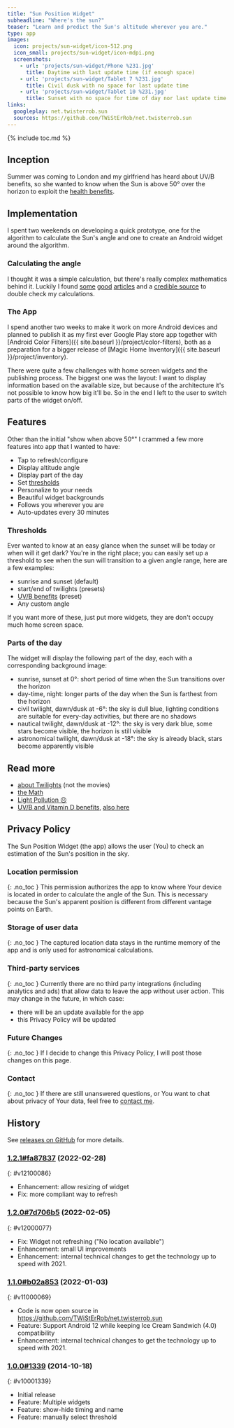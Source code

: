 ```yaml
---
title: "Sun Position Widget"
subheadline: "Where's the sun?"
teaser: "Learn and predict the Sun's altitude wherever you are."
type: app
images:
  icon: projects/sun-widget/icon-512.png
  icon_small: projects/sun-widget/icon-mdpi.png
  screenshots:
    - url: 'projects/sun-widget/Phone %231.jpg'
      title: Daytime with last update time (if enough space)
    - url: 'projects/sun-widget/Tablet 7 %231.jpg'
      title: Civil dusk with no space for last update time
    - url: 'projects/sun-widget/Tablet 10 %231.jpg'
      title: Sunset with no space for time of day nor last update time
links:
  googleplay: net.twisterrob.sun
  sources: https://github.com/TWiStErRob/net.twisterrob.sun
---
```


{% include toc.md %}


## Inception
Summer was coming to London and my girlfriend has heard about UV/B benefits, so she wanted to know when the Sun is above 50° over the horizon to exploit the [health benefits](#read-more).


## Implementation
I spent two weekends on developing a quick prototype, one for the algorithm to calculate the Sun's angle and one to create an Android widget around the algorithm.


### Calculating the angle
I thought it was a simple calculation, but there's really complex mathematics behind it. Luckily I found [some](http://www.susdesign.com/sunangle/) [good](http://www.pveducation.org/pvcdrom/properties-of-sunlight/elevation-angle) [articles](https://en.wikipedia.org/wiki/Solar_zenith_angle) and a [credible source](http://aa.usno.navy.mil/data/docs/AltAz.php) to double check my calculations.


### The App
I spend another two weeks to make it work on more Android devices and planned to publish it as my first ever Google Play store app together with [Android Color Filters]({{ site.baseurl }}/project/color-filters), both as a preparation for a bigger release of [Magic Home Inventory]({{ site.baseurl }}/project/inventory).

There were quite a few challenges with home screen widgets and the publishing process. The biggest one was the layout: I want to display information based on the available size, but because of the architecture it's not possible to know how big it'll be. So in the end I left to the user to switch parts of the widget on/off.


## Features
Other than the initial "show when above 50°" I crammed a few more features into app that I wanted to have:

 * Tap to refresh/configure
 * Display altitude angle
 * Display part of the day
 * Set [thresholds](#thresholds)
 * Personalize to your needs
 * Beautiful widget backgrounds
 * Follows you wherever you are
 * Auto-updates every 30 minutes


### Thresholds
Ever wanted to know at an easy glance when the sunset will be today or when will it get dark? You're in the right place; you can easily set up a threshold to see when the sun will transition to a given angle range, here are a few examples:

 * sunrise and sunset (default)
 * start/end of twilights (presets)
 * [UV/B benefits](#read-more) (preset)
 * Any custom angle

If you want more of these, just put more widgets, they are don't occupy much home screen space.


### Parts of the day
The widget will display the following part of the day, each with a corresponding background image:

 * sunrise, sunset at 0°: short period of time when the Sun transitions over the horizon
 * day-time, night: longer parts of the day when the Sun is farthest from the horizon
 * civil twilight, dawn/dusk at -6°: the sky is dull blue, lighting conditions are suitable for every-day activities, but there are no shadows
 * nautical twilight, dawn/dusk at -12°: the sky is very dark blue, some stars become visible, the horizon is still visible
 * astronomical twilight, dawn/dusk at -18°: the sky is already black, stars become apparently visible


## Read more
 * [about Twilights](http://en.wikipedia.org/wiki/Twilight) (not the movies)
 * [the Math](#calculating-the-angle)
 * [Light Pollution ☹](http://www.mensjournal.com/magazine/where-did-all-the-stars-go-20131115?page=2)
 * [UV/B and Vitamin D benefits](http://articles.mercola.com/sites/articles/archive/2012/09/29/sun-exposure-vitamin-d-production-benefits.aspx), [also here](http://articles.mercola.com/sites/articles/archive/2012/03/26/maximizing-vitamin-d-exposure.aspx)

## Privacy Policy

The Sun Position Widget (the app) allows the user (You) to check an estimation of the Sun's position in the sky.

### Location permission
{: .no_toc }
This permission authorizes the app to know where Your device is located in order to calculate the angle of the Sun. This is necessary because the Sun's apparent position is different from different vantage points on Earth.

### Storage of user data
{: .no_toc }
The captured location data stays in the runtime memory of the app and is only used for astronomical calculations.

### Third-party services
{: .no_toc }
Currently there are no third party integrations (including analytics and ads) that allow data to leave the app without user action.
This may change in the future, in which case:

* there will be an update available for the app
* this Privacy Policy will be updated

### Future Changes
{: .no_toc }
If I decide to change this Privacy Policy, I will post those changes on this page.

### Contact
{: .no_toc }
If there are still unanswered questions, or You want to chat about privacy of Your data, feel free to [contact&nbsp;me]({{site.baseurl}}/contact).

## History
See [releases on GitHub](https://github.com/TWiStErRob/net.twisterrob.sun/releases) for more details.

### [1.2.1#fa87837](https://github.com/TWiStErRob/net.twisterrob.sun/releases/tag/v1.2.1) (2022-02-28)
{: #v12100086}
 * Enhancement: allow resizing of widget
 * Fix: more compliant way to refresh

### [1.2.0#7d706b5](https://github.com/TWiStErRob/net.twisterrob.sun/releases/tag/v1.2.0) (2022-02-05)
{: #v12000077}
 * Fix: Widget not refreshing ("No location available")
 * Enhancement: small UI improvements
 * Enhancement: internal technical changes to get the technology up to speed with 2021.

### [1.1.0#b02a853](https://github.com/TWiStErRob/net.twisterrob.sun/releases/tag/v1.1.0) (2022-01-03)
{: #v11000069}
 * Code is now open source in https://github.com/TWiStErRob/net.twisterrob.sun
 * Feature: Support Android 12 while keeping Ice Cream Sandwich (4.0) compatibility
 * Enhancement: internal technical changes to get the technology up to speed with 2021.

### [1.0.0#1339](https://github.com/TWiStErRob/net.twisterrob.sun/releases/tag/v1.0.0) (2014-10-18)
{: #v10001339}
 * Initial release
 * Feature: Multiple widgets
 * Feature: show-hide timing and name
 * Feature: manually select threshold
